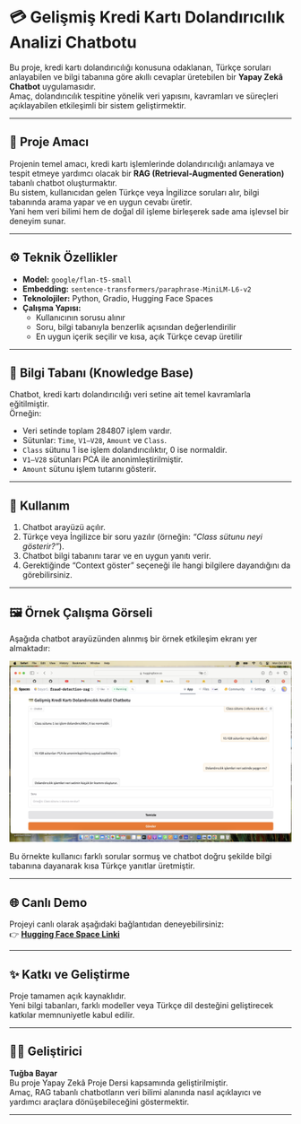 # 💳 Gelişmiş Kredi Kartı Dolandırıcılık Analizi Chatbotu

Bu proje, kredi kartı dolandırıcılığı konusuna odaklanan, Türkçe soruları anlayabilen ve bilgi tabanına göre akıllı cevaplar üretebilen bir **Yapay Zekâ Chatbot** uygulamasıdır.  
Amaç, dolandırıcılık tespitine yönelik veri yapısını, kavramları ve süreçleri açıklayabilen etkileşimli bir sistem geliştirmektir.

---

## 🎯 Proje Amacı

Projenin temel amacı, kredi kartı işlemlerinde dolandırıcılığı anlamaya ve tespit etmeye yardımcı olacak bir **RAG (Retrieval-Augmented Generation)** tabanlı chatbot oluşturmaktır.  
Bu sistem, kullanıcıdan gelen Türkçe veya İngilizce soruları alır, bilgi tabanında arama yapar ve en uygun cevabı üretir.  
Yani hem veri bilimi hem de doğal dil işleme birleşerek sade ama işlevsel bir deneyim sunar.

---

## ⚙️ Teknik Özellikler

- **Model:** `google/flan-t5-small`  
- **Embedding:** `sentence-transformers/paraphrase-MiniLM-L6-v2`  
- **Teknolojiler:** Python, Gradio, Hugging Face Spaces  
- **Çalışma Yapısı:**  
  - Kullanıcının sorusu alınır  
  - Soru, bilgi tabanıyla benzerlik açısından değerlendirilir  
  - En uygun içerik seçilir ve kısa, açık Türkçe cevap üretilir  

---

## 🧠 Bilgi Tabanı (Knowledge Base)

Chatbot, kredi kartı dolandırıcılığı veri setine ait temel kavramlarla eğitilmiştir.  
Örneğin:
- Veri setinde toplam 284807 işlem vardır.  
- Sütunlar: `Time`, `V1–V28`, `Amount` ve `Class`.  
- `Class` sütunu 1 ise işlem dolandırıcılıktır, 0 ise normaldir.  
- `V1–V28` sütunları PCA ile anonimleştirilmiştir.  
- `Amount` sütunu işlem tutarını gösterir.  

---

## 💬 Kullanım

1. Chatbot arayüzü açılır.  
2. Türkçe veya İngilizce bir soru yazılır (örneğin: *“Class sütunu neyi gösterir?”*).  
3. Chatbot bilgi tabanını tarar ve en uygun yanıtı verir.  
4. Gerektiğinde “Context göster” seçeneği ile hangi bilgilere dayandığını da görebilirsiniz.

---

## 🖼️ Örnek Çalışma Görseli

Aşağıda chatbot arayüzünden alınmış bir örnek etkileşim ekranı yer almaktadır:

![Fraud Detection Chatbot Ekran Görüntüsü](Screenshot%202025-10-20%20at%2014.34.29.jpg)




Bu örnekte kullanıcı farklı sorular sormuş ve chatbot doğru şekilde bilgi tabanına dayanarak kısa Türkçe yanıtlar üretmiştir.

---

## 🌐 Canlı Demo

Projeyi canlı olarak aşağıdaki bağlantıdan deneyebilirsiniz:  
👉 **[Hugging Face Space Linki](https://huggingface.co/spaces/bayar1/fraud-detection-rag)**  

---

## ✨ Katkı ve Geliştirme

Proje tamamen açık kaynaklıdır.  
Yeni bilgi tabanları, farklı modeller veya Türkçe dil desteğini geliştirecek katkılar memnuniyetle kabul edilir.  

---

## 👩‍💻 Geliştirici

**Tuğba Bayar**  
Bu proje Yapay Zekâ Proje Dersi kapsamında geliştirilmiştir.  
Amaç, RAG tabanlı chatbotların veri bilimi alanında nasıl açıklayıcı ve yardımcı araçlara dönüşebileceğini göstermektir.

---
